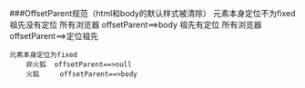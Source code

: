 ###OffsetParent规范（html和body的默认样式被清除）
	元素本身定位不为fixed
		祖先没有定位
				所有浏览器 offsetParent==>body
		祖先有定位
				所有浏览器 offsetParent==>定位祖先
	
	元素本身定位为fixed		
		非火狐  offsetParent==>null	
		火狐     offsetParent==>body
	

	